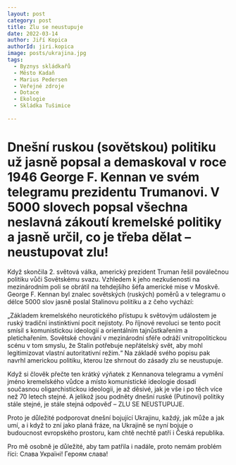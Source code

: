 ```yaml
---
layout: post
category: post
title: Zlu se neustupuje 
date: 2022-03-14
author: Jiří Kopica
authorId: jiri.kopica
image: posts/ukrajina.jpg
tags:
  - Byznys skládkařů
  - Město Kadaň
  - Marius Pedersen
  - Veřejné zdroje
  - Dotace
  - Ekologie
  - Skládka Tušimice
 
---
```


# Dnešní ruskou (sovětskou) politiku už jasně popsal a demaskoval v roce 1946 George F. Kennan ve svém telegramu prezidentu Trumanovi. V 5000 slovech popsal všechna neslavná zákoutí kremelské politiky a jasně určil, co je třeba dělat – neustupovat zlu! 

Když skončila 2. světová válka, americký prezident Truman řešil poválečnou politiku vůči Sovětskému svazu. Vzhledem k jeho nezkušenosti na mezinárodním poli se obrátil na tehdejšího šéfa americké mise v Moskvě. George F. Kennan byl znalec sovětských (ruských) poměrů a v telegramu o délce 5000 slov jasně poslal Stalinovu politiku a z čeho vychází:

„Základem kremelského neurotického přístupu k světovým událostem je ruský tradiční instinktivní pocit nejistoty. Po říjnové revoluci se tento pocit smísil s komunistickou ideologií a orientálním tajnůstkařením a pletichařením. Sovětské chování v mezinárodní sféře odráží vnitropolitickou scénu v tom smyslu, že Stalin potřebuje nepřátelský svět, aby mohl legitimizovat vlastní autoritativní režim.“ Na základě svého popisu pak navrhl americkou politiku, kterou lze shrnout do zásady zlu se neustupuje.

Když si člověk přečte ten krátký výňatek z Kennanova telegramu a vymění jméno kremelského vůdce a místo komunistické ideologie dosadí současnou oligarchistickou ideologii, je až děsivé, jak je vše i po těch více než 70 letech stejné. 
A jelikož jsou podněty dnešní ruské (Putinovi) politiky stále stejné, je stále stejná odpověď – ZLU SE NEUSTUPUJE. 

Proto je důležité podporovat dnešní bojující Ukrajinu, každý, jak může a jak umí, a i když to zní jako planá fráze, na Ukrajině se nyní bojuje o budoucnost evropského prostoru, kam chtě nechtě patří i Česká republika. 

Pro mě osobně je důležité, aby tam patřila i nadále, proto nemám problém říci: Слава Україні! Героям слава! 


